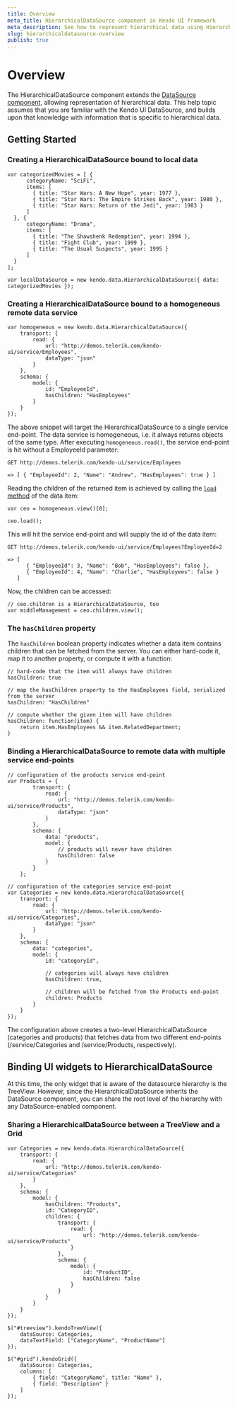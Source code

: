 ```yaml
---
title: Overview
meta_title: HierarchicalDataSource component in Kendo UI framework
meta_description: See how to represent hierarchical data using HierarchicalDataSource component, an extension of Kendo UI DataSource.
slug: hierarchicaldatasource-overview
publish: true
---
```


# Overview

The HierarchicalDataSource component extends the [DataSource component](/api/framework/datasource), allowing
representation of hierarchical data. This help topic assumes that you are familiar with the
Kendo UI DataSource, and builds upon that knowledge with information that is specific to
hierarchical data.

## Getting Started

### Creating a HierarchicalDataSource bound to local data

    var categorizedMovies = [ {
          categoryName: "SciFi",
          items: [
            { title: "Star Wars: A New Hope", year: 1977 },
            { title: "Star Wars: The Empire Strikes Back", year: 1980 },
            { title: "Star Wars: Return of the Jedi", year: 1983 }
          ]
      }, {
          categoryName: "Drama",
          items: [
            { title: "The Shawshenk Redemption", year: 1994 },
            { title: "Fight Club", year: 1999 },
            { title: "The Usual Suspects", year: 1995 }
          ]
      }
    ];

    var localDataSource = new kendo.data.HierarchicalDataSource({ data: categorizedMovies });

### Creating a HierarchicalDataSource bound to a homogeneous remote data service

    var homogeneous = new kendo.data.HierarchicalDataSource({
        transport: {
            read: {
                url: "http://demos.telerik.com/kendo-ui/service/Employees",
                dataType: "json"
            }
        },
        schema: {
            model: {
                id: "EmployeeId",
                hasChildren: "HasEmployees"
            }
        }
    });

The above snippet will target the HierarchicalDataSource to a single service end-point.
The data service is homogeneous, i.e. it always returns objects of the same type.
After executing `homogeneous.read()`, the service end-point is hit without a EmployeeId parameter:

    GET http://demos.telerik.com/kendo-ui/service/Employees

    => [ { "EmployeeId": 2, "Name": "Andrew", "HasEmployees": true } ]

Reading the children of the returned item is achieved by calling the [`load` method](/api/framework/node#load) of the data item:

    var ceo = homogeneous.view()[0];

    ceo.load();

This will hit the service end-point and will supply the id of the data item:

    GET http://demos.telerik.com/kendo-ui/service/Employees?EmployeeId=2

    => [
          { "EmployeeId": 3, "Name": "Bob", "HasEmployees": false },
          { "EmployeeId": 4, "Name": "Charlie", "HasEmployees": false }
       ]

Now, the children can be accessed:

    // ceo.children is a HierarchicalDataSource, too
    var middleManagement = ceo.children.view();


### The `hasChildren` property

The `hasChildren` boolean property indicates whether a data item contains children that can be fetched from the server.
You can either hard-code it, map it to another property, or compute it with a function:

    // hard-code that the item will always have children
    hasChildren: true

    // map the hasChildren property to the HasEmployees field, serialized from the server
    hasChildren: "HasChildren"

    // compute whether the given item will have children
    hasChildren: function(item) {
        return item.HasEmployees && item.RelatedDepartment;
    }

### Binding a HierarchicalDataSource to remote data with multiple service end-points

    // configuration of the products service end-point
    var Products = {
            transport: {
                read: {
                    url: "http://demos.telerik.com/kendo-ui/service/Products",
                    dataType: "json"
                }
            },
            schema: {
                data: "products",
                model: {
                    // products will never have children
                    hasChildren: false
                }
            }
        };

    // configuration of the categories service end-point
    var Categories = new kendo.data.HierarchicalDataSource({
        transport: {
            read: {
                url: "http://demos.telerik.com/kendo-ui/service/Categories",
                dataType: "json"
            }
        },
        schema: {
            data: "categories",
            model: {
                id: "categoryId",

                // categories will always have children
                hasChildren: true,

                // children will be fetched from the Products end-point
                children: Products
            }
        }
    });

The configuration above creates a two-level HierarchicalDataSource (categories and products) that
fetches data from two different end-points (/service/Categories and /service/Products, respectively).

## Binding UI widgets to HierarchicalDataSource

At this time, the only widget that is aware of the datasource hierarchy is the TreeView. However,
since the HierarchicalDataSource inherits the DataSource component, you can share the root level of
the hierarchy with any DataSource-enabled component.

### Sharing a HierarchicalDataSource between a TreeView and a Grid

    var Categories = new kendo.data.HierarchicalDataSource({
        transport: {
            read: {
                url: "http://demos.telerik.com/kendo-ui/service/Categories"
            }
        },
        schema: {
            model: {
                hasChildren: "Products",
                id: "CategoryID",
                children: {
                    transport: {
                        read: {
                            url: "http://demos.telerik.com/kendo-ui/service/Products"
                        }
                    },
                    schema: {
                        model: {
                            id: "ProductID",
                            hasChildren: false
                        }
                    }
                }
            }
        }
    });

    $("#treeview").kendoTreeView({
        dataSource: Categories,
        dataTextField: ["CategoryName", "ProductName"]
    });

    $("#grid").kendoGrid({
        dataSource: Categories,
        columns: [
            { field: "CategoryName", title: "Name" },
            { field: "Description" }
        ]
    });

